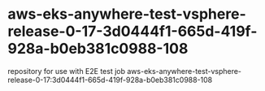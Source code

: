 # aws-eks-anywhere-test-vsphere-release-0-17-3d0444f1-665d-419f-928a-b0eb381c0988-108
repository for use with E2E test job aws-eks-anywhere-test-vsphere-release-0-17:3d0444f1-665d-419f-928a-b0eb381c0988-108
